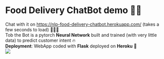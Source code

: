 # Food Delivery ChatBot demo :robot::thought_balloon: 
Chat with it on https://nlp-food-delivery-chatbot.herokuapp.com/  (takes a few seconds to load) :wave::robot::thought_balloon:  
Tob the Bot is a pytorch **Neural Network** built and trained (with very little data) to predict customer intent :fire:  
**Deployment**: WebApp coded with **Flask** deployed on **Heroku** :rocket:  
<img src="https://i.imgur.com/f1W54Bi.png"/>
